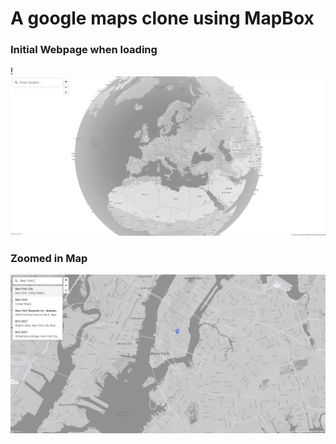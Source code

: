 # A google maps clone using MapBox

### Initial Webpage when loading
!![initial page](res/image0.png)

### Zoomed in Map
![searching for location](res/image1.png)